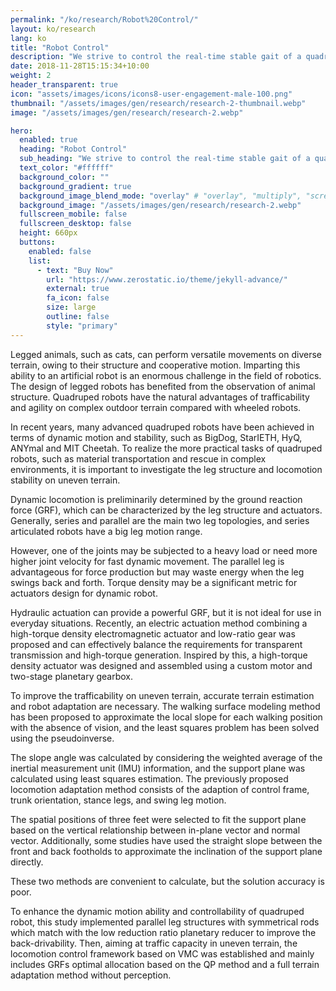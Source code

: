 ```yaml
---
permalink: "/ko/research/Robot%20Control/"
layout: ko/research
lang: ko
title: "Robot Control"
description: "We strive to control the real-time stable gait of a quadruped walking robot in various environments, aiming to maintain consistent and balanced movement through diverse attempts."
date: 2018-11-28T15:15:34+10:00
weight: 2
header_transparent: true
icon: "assets/images/icons/icons8-user-engagement-male-100.png"
thumbnail: "/assets/images/gen/research/research-2-thumbnail.webp"
image: "/assets/images/gen/research/research-2.webp"

hero:
  enabled: true
  heading: "Robot Control"
  sub_heading: "We strive to control the real-time stable gait of a quadruped walking robot in various environments, aiming to maintain consistent and balanced movement through diverse attempts."
  text_color: "#ffffff"
  background_color: ""
  background_gradient: true
  background_image_blend_mode: "overlay" # "overlay", "multiply", "screen"
  background_image: "/assets/images/gen/research/research-2.webp"
  fullscreen_mobile: false
  fullscreen_desktop: false
  height: 660px
  buttons:
    enabled: false
    list:
      - text: "Buy Now"
        url: "https://www.zerostatic.io/theme/jekyll-advance/"
        external: true
        fa_icon: false
        size: large
        outline: false
        style: "primary"
---
```


Legged animals, such as cats, can perform versatile movements on diverse terrain, owing to their structure and cooperative motion. 
Imparting this ability to an artificial robot is an enormous challenge in the field of robotics. 
The design of legged robots has benefited from the observation of animal structure. 
Quadruped robots have the natural advantages of trafficability and agility on complex outdoor terrain compared with wheeled robots. 

In recent years, many advanced quadruped robots have been achieved in terms of dynamic motion and stability, such as BigDog, StarIETH, HyQ, ANYmal and MIT Cheetah. 
To realize the more practical tasks of quadruped robots, such as material transportation and rescue in complex environments, it is important to investigate the leg structure and locomotion stability on uneven terrain.


Dynamic locomotion is preliminarily determined by the ground reaction force (GRF), which can be characterized by the leg structure and actuators. 
Generally, series and parallel are the main two leg topologies, and series articulated robots have a big leg motion range.

However, one of the joints may be subjected to a heavy load or need more higher joint velocity for fast dynamic movement. 
The parallel leg is advantageous for force production but may waste energy when the leg swings back and forth. 
Torque density may be a significant metric for actuators design for dynamic robot. 

Hydraulic actuation can provide a powerful GRF, but it is not ideal for use in everyday situations.
Recently, an electric actuation method combining a high-torque density electromagnetic actuator and low-ratio gear was proposed and can effectively balance the requirements for transparent transmission and high-torque generation.
Inspired by this, a high-torque density actuator was designed and assembled using a custom motor and two-stage planetary gearbox.

To improve the trafficability on uneven terrain, accurate terrain estimation and robot adaptation are necessary.
The walking surface modeling method has been proposed to approximate the local slope for each walking position with the absence of vision, and the least squares problem has been solved using the pseudoinverse. 

The slope angle was calculated by considering the weighted average of the inertial measurement unit (IMU) information, and the support plane was calculated using least squares estimation. 
The previously proposed locomotion adaptation method consists of the adaption of control frame, trunk orientation, stance legs, and swing leg motion.

The spatial positions of three feet were selected to fit the support plane based on the vertical relationship between in-plane vector and normal vector. 
Additionally, some studies have used the straight slope between the front and back footholds to approximate the inclination of the support plane directly.

These two methods are convenient to calculate, but the solution accuracy is poor.

To enhance the dynamic motion ability and controllability of quadruped robot, this study implemented parallel leg structures with symmetrical rods which match with the low reduction ratio planetary reducer to improve the back-drivability. 
Then, aiming at traffic capacity in uneven terrain, the locomotion control framework based on VMC was established and mainly includes GRFs optimal allocation based on the QP method and a full terrain adaptation method without perception. 
